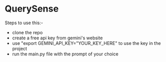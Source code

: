 # QuerySense
Steps to use this:-
- clone the repo
- create a free api key from gemini's website 
- use "export GEMINI_API_KEY="YOUR_KEY_HERE" to use the key in the project 
- run the main.py file with the prompt of your choice




